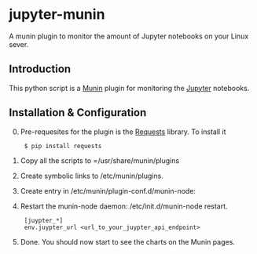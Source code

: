 # jupyter-munin

A munin plugin to monitor the amount of Jupyter notebooks on your Linux sever.
 
## Introduction

   This python script is a [Munin](http://munin-monitoring.org) plugin for monitoring the [Jupyter](http://jupyter.org/) notebooks.

## Installation & Configuration 

0. Pre-requesites for the plugin is the [Requests](http://docs.python-requests.org/en/master/) library. To install it  
    
        $ pip install requests

1. Copy all the scripts to =/usr/share/munin/plugins
   
2. Create symbolic links to /etc/munin/plugins.

3. Create entry in /etc/munin/plugin-conf.d/munin-node: 

4. Restart the munin-node daemon: /etc/init.d/munin-node restart.
        
        [juypter_*]  
        env.juypter_url <url_to_your_juypter_api_endpoint>  

5. Done. You should now start to see the charts on the Munin pages.
